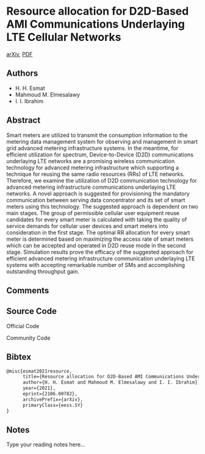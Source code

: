 
# Resource allocation for D2D-Based AMI Communications Underlaying LTE Cellular Networks

[arXiv](https://arxiv.org/abs/2106.0782), [PDF](https://arxiv.org/pdf/2106.0782.pdf)

## Authors

- H. H. Esmat
- Mahmoud M. Elmesalawy
- I. I. Ibrahim

## Abstract

Smart meters are utilized to transmit the consumption information to the metering data management system for observing and management in smart grid advanced metering infrastructure systems. In the meantime, for efficient utilization for spectrum, Device-to-Device (D2D) communications underlaying LTE networks are a promising wireless communication technology for advanced metering infrastructure which supporting a technique for reusing the same radio resources (RRs) of LTE networks. Therefore, we examine the utilization of D2D communication technology for advanced metering infrastructure communications underlaying LTE networks. A novel approach is suggested for provisioning the mandatory communication between serving data concentrator and its set of smart meters using this technology. The suggested approach is dependent on two main stages. The group of permissible cellular user equipment reuse candidates for every smart meter is calculated with taking the quality of service demands for cellular user devices and smart meters into consideration in the first stage. The optimal RR allocation for every smart meter is determined based on maximizing the access rate of smart meters which can be accepted and operated in D2D reuse mode in the second stage. Simulation results prove the efficacy of the suggested approach for efficient advanced metering infrastructure communication underlaying LTE systems with accepting remarkable number of SMs and accomplishing outstanding throughput gain.

## Comments



## Source Code

Official Code



Community Code



## Bibtex

```tex
@misc{esmat2021resource,
      title={Resource allocation for D2D-Based AMI Communications Underlaying LTE Cellular Networks}, 
      author={H. H. Esmat and Mahmoud M. Elmesalawy and I. I. Ibrahim},
      year={2021},
      eprint={2106.00782},
      archivePrefix={arXiv},
      primaryClass={eess.SY}
}
```

## Notes

Type your reading notes here...


